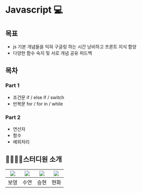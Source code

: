 # Javascript 💻 #
## 목표

- js 기본 개념들을 익혀 구글링 하는 시간 낭비하고 프론트 지식 함양
- 다양한 함수 숙지 및 서로 개념 공유 피드백

## 목차
 ### Part 1
  - 조건문 if / else if / switch
  - 반복문 for / for in / while 
 ### Part 2
  - 연산자
  - 함수
  - 예외처리
## 👩‍💼👩‍💻스터디원 소개

|[![](https://github.com/BoyoungHyeon.png?width=200px)](https://github.com/BoyoungHyeon)|[![](https://github.com/suyeonChoi7807.png?width=200px)](https://github.com/suyeonChoi7807) |[![](https://github.com/kaily22.png?width=200px)](https://github.com/kaily22) | [![](https://github.com/crunky78.png?width=200px)](https://github.com/crunky78)|
|:---:|:---:|:---:|:---:|
| 보영 | 수연 | 승현 | 현화 |
